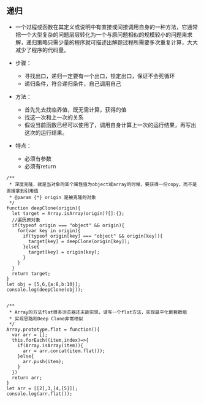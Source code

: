 ## 递归

- 一个过程或函数在其定义或说明中有直接或间接调用自身的一种方法，它通常把一个大型复杂的问题层层转化为一个与原问题相似的规模较小的问题来求解，递归策略只需少量的程序就可描述出解题过程所需要多次重复计算，大大减少了程序的代码量。

- 步骤：
  - 寻找出口，递归一定要有一个出口，锁定出口，保证不会死循环
  - 递归条件，符合递归条件，自己调用自己

- 方法：
  - 首先先去找临界值，既无需计算，获得的值
  - 找这一次和上一次的关系
  - 假设当前函数已经可以使用了，调用自身计算上一次的运行结果，再写出这次的运行结果。

- 特点：
  - 必须有参数
  - 必须有return
```
/**
 * 深度克隆，就是当对象的某个属性值为object或array的时候，要获得一份copy，而不是直接拿到引用值 
 * @param {*} origin 是被克隆的对象
 */
function deepClone(origin){
  let target = Array.isArray(origin)?[]:{};
  //遍历原对象
  if(typeof origin === "object" && origin){
    for(var key in origin){
      if(typeof origin[key] === "object" && origin[key]){
        target[key] = deepClone(origin[key]);
      }else{
        target[key] = origin[key];
      }
    }
  }
  return target;
}
let obj = [5,6,{a:8,b:10}];
console.log(deepClone(obj));


/**
 * Array的方法flat很多浏览器还未能实现，请写一个flat方法，实现扁平化嵌套数组
 * 实现思路和Deep Clone非常相似
 */
Array.prototype.flat = function(){
  var arr = [];
  this.forEach((item,index)=>{
    if(Array.isArray(item)){
      arr = arr.concat(item.flat());
    }else{
      arr.push(item);
    }
  })
  return arr;
}
let arr = [[2],3,[4,[5]]];
console.log(arr.flat());
```
